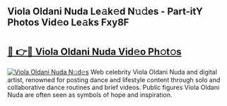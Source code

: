 ## Viola Oldani Nuda Le𝚊k𝚎d N𝚞𝚍es - Part-itY Photos Vid𝚎o Le𝚊ks Fxy8F

# <h2><a href="http://fbg5fu.evod.top/?m=Viola+Oldani+Nuda">🔗 👉🔴 Viola Oldani Nuda Vid𝚎o Ph𝚘t𝚘s</a></h2>

[![Viola Oldani Nuda N𝚞d𝚎s](https://i.imgur.com/8V9OHl7.gif)](http://fbg5fu.evod.top/?m=Viola+Oldani+Nuda)
Web celebrity Viola Oldani Nuda and digital artist, renowned for posting dance and lifestyle content through solo and collaborative dance routines and brief videos. Public figures Viola Oldani Nuda are often seen as symbols of hope and inspiration. 
